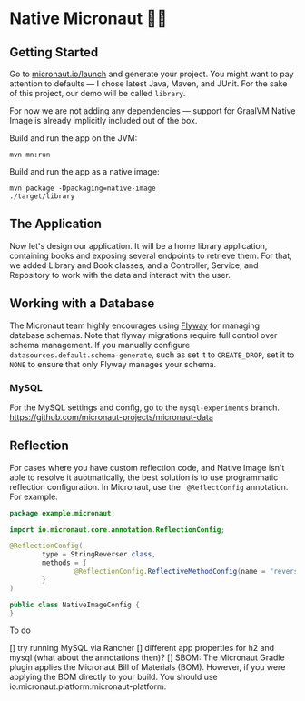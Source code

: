 # Native Micronaut 👩‍🚀

## Getting Started

Go to [micronaut.io/launch](https://micronaut.io/launch/) and generate your project. You might want to pay attention to defaults — I chose latest Java, Maven, and JUnit. For the sake of this project, our demo will be called `library`.

For now we are not adding any dependencies — support for GraalVM Native Image is already implicitly included out of the box.

Build and run the app on the JVM:

```shell
mvn mn:run
```

Build and run the app as a native image:

```shell
mvn package -Dpackaging=native-image
./target/library
```

## The Application

Now let's design our application. It will be a home library application, containing books and exposing several endpoints to retrieve them. For that, we added Library and Book classes, and a Controller, Service, and Repository to work with the data and interact with the user.

## Working with a Database

The Micronaut team highly encourages using [Flyway](https://micronaut-projects.github.io/micronaut-flyway/latest/guide/) for managing database schemas. Note that flyway migrations require full control over schema management. If you manually configure `datasources.default.schema-generate`, such as set it to `CREATE_DROP`, set it to `NONE` to ensure that only Flyway manages your schema.

### MySQL

For the MySQL settings and config, go to the `mysql-experiments` branch.
https://github.com/micronaut-projects/micronaut-data


## Reflection

For cases where you have custom reflection code, and Native Image isn't able to resolve it auotmatically, the best solution is to use programmatic reflection configuration. In Micronaut, use the ` @ReflectConfig` annotation. For example:

```java
package example.micronaut;

import io.micronaut.core.annotation.ReflectionConfig;

@ReflectionConfig(
        type = StringReverser.class,
        methods = {
                @ReflectionConfig.ReflectiveMethodConfig(name = "reverse", parameterTypes = {String.class})
        }
)

public class NativeImageConfig {
}
```



To do

[] try running MySQL via Rancher
[] different app properties for h2 and mysql (what about the annotations then)?
[] SBOM: The Micronaut Gradle plugin applies the Micronaut Bill of Materials (BOM). However, if you were applying the BOM directly to your build. You should use io.micronaut.platform:micronaut-platform.
